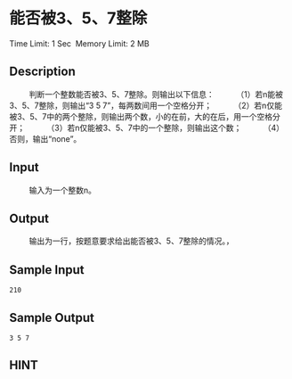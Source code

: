 # 能否被3、5、7整除
Time Limit: 1 Sec  Memory Limit: 2 MB


## Description
         判断一个整数能否被3、5、7整除。则输出以下信息：
         （1）若n能被3、5、7整除，则输出“3 5 7”，每两数间用一个空格分开；
         （2）若n仅能被3、5、7中的两个整除，则输出两个数，小的在前，大的在后，用一个空格分开；
         （3）若n仅能被3、5、7中的一个整除，则输出这个数；
         （4）否则，输出“none”。


## Input
         输入为一个整数n。


## Output
         输出为一行，按题意要求给出能否被3、5、7整除的情况。，


## Sample Input
```
210

```
## Sample Output
```
3 5 7

```

## HINT
